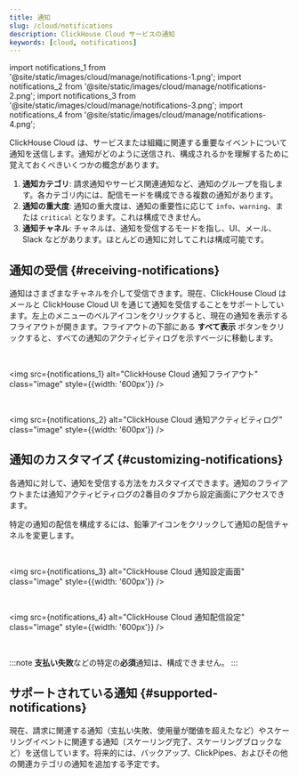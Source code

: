 ```yaml
---
title: 通知
slug: /cloud/notifications
description: ClickHouse Cloud サービスの通知
keywords: [cloud, notifications]
---
```


import notifications_1 from '@site/static/images/cloud/manage/notifications-1.png';
import notifications_2 from '@site/static/images/cloud/manage/notifications-2.png';
import notifications_3 from '@site/static/images/cloud/manage/notifications-3.png';
import notifications_4 from '@site/static/images/cloud/manage/notifications-4.png';

ClickHouse Cloud は、サービスまたは組織に関連する重要なイベントについて通知を送信します。通知がどのように送信され、構成されるかを理解するために覚えておくべきいくつかの概念があります。

1. **通知カテゴリ**: 請求通知やサービス関連通知など、通知のグループを指します。各カテゴリ内には、配信モードを構成できる複数の通知があります。
2. **通知の重大度**: 通知の重大度は、通知の重要性に応じて `info`、`warning`、または `critical` となります。これは構成できません。
3. **通知チャネル**: チャネルは、通知を受信するモードを指し、UI、メール、Slack などがあります。ほとんどの通知に対してこれは構成可能です。

## 通知の受信 {#receiving-notifications}

通知はさまざまなチャネルを介して受信できます。現在、ClickHouse Cloud はメールと ClickHouse Cloud UI を通じて通知を受信することをサポートしています。左上のメニューのベルアイコンをクリックすると、現在の通知を表示するフライアウトが開きます。フライアウトの下部にある **すべて表示** ボタンをクリックすると、すべての通知のアクティビティログを示すページに移動します。

<br />

<img src={notifications_1}
    alt="ClickHouse Cloud 通知フライアウト"
    class="image"
    style={{width: '600px'}}
    />

<br />

<img src={notifications_2}
    alt="ClickHouse Cloud 通知アクティビティログ"
    class="image"
    style={{width: '600px'}}
    />

## 通知のカスタマイズ {#customizing-notifications}

各通知に対して、通知を受信する方法をカスタマイズできます。通知のフライアウトまたは通知アクティビティログの2番目のタブから設定画面にアクセスできます。

特定の通知の配信を構成するには、鉛筆アイコンをクリックして通知の配信チャネルを変更します。

<br />

<img src={notifications_3}
    alt="ClickHouse Cloud 通知設定画面"
    class="image"
    style={{width: '600px'}}
    />

<br />

<img src={notifications_4}
    alt="ClickHouse Cloud 通知配信設定"
    class="image"
    style={{width: '600px'}}
    />

<br />

:::note
**支払い失敗**などの特定の**必須**通知は、構成できません。
:::

## サポートされている通知 {#supported-notifications}

現在、請求に関連する通知（支払い失敗、使用量が閾値を超えたなど）やスケーリングイベントに関連する通知（スケーリング完了、スケーリングブロックなど）を送信しています。将来的には、バックアップ、ClickPipes、およびその他の関連カテゴリの通知を追加する予定です。
